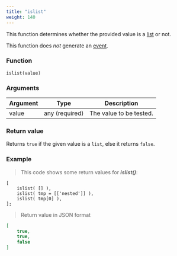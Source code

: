 ```yaml
---
title: "islist"
weight: 140
---
```


This function determines whether the provided value is a [list](../../data-types/list) or not.

This function does *not* generate an [event](../../overview/events).

### Function

`islist(value)`

### Arguments

Argument | Type | Description
-------- | ---- | -----------
value | any (required) | The value to be tested.

### Return value

Returns `true` if the given value is a `list`, else it returns `false`.

### Example

> This code shows some return values for ***islist()***:

```thingsdb,json_response
[
    islist( [] ),
    islist( tmp = [['nested']] ),
    islist( tmp[0] ),
];
```

> Return value in JSON format

```json
[
    true,
    true,
    false
]
```
